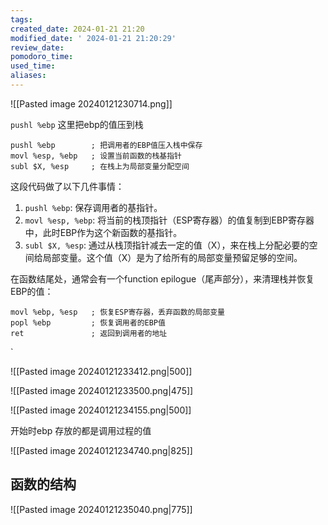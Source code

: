 ```yaml
---
tags: 
created_date: 2024-01-21 21:20
modified_date: ' 2024-01-21 21:20:29'
review_date: 
pomodoro_time: 
used_time: 
aliases:
---
```

![[Pasted image 20240121230714.png]]

`pushl %ebp` 这里把ebp的值压到栈

```x86
pushl %ebp        ; 把调用者的EBP值压入栈中保存
movl %esp, %ebp   ; 设置当前函数的栈基指针
subl $X, %esp     ; 在栈上为局部变量分配空间

```

这段代码做了以下几件事情：

1. `pushl %ebp`: 保存调用者的基指针。
2. `movl %esp, %ebp`: 将当前的栈顶指针（ESP寄存器）的值复制到EBP寄存器中，此时EBP作为这个新函数的基指针。
3. `subl $X, %esp`: 通过从栈顶指针减去一定的值（X），来在栈上分配必要的空间给局部变量。这个值（X）是为了给所有的局部变量预留足够的空间。

在函数结尾处，通常会有一个function epilogue（尾声部分），来清理栈并恢复EBP的值：

```x86
movl %ebp, %esp   ; 恢复ESP寄存器，丢弃函数的局部变量 
popl %ebp         ; 恢复调用者的EBP值 
ret               ; 返回到调用者的地址
```
`

![[Pasted image 20240121233412.png|500]]

![[Pasted image 20240121233500.png|475]]


![[Pasted image 20240121234155.png|500]]

开始时ebp 存放的都是调用过程的值



![[Pasted image 20240121234740.png|825]]



## 函数的结构 
![[Pasted image 20240121235040.png|775]]


